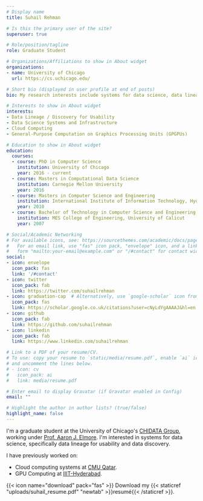```yaml
---
# Display name
title: Suhail Rehman

# Is this the primary user of the site?
superuser: true

# Role/position/tagline
role: Graduate Student

# Organizations/Affiliations to show in About widget
organizations:
- name: University of Chicago
  url: https://cs.uchicago.edu/

# Short bio (displayed in user profile at end of posts)
bio: My research interests include systems for data science, data lineage, cloud computing, and GPGPUs

# Interests to show in About widget
interests:
- Data Lineage / Discovery for Usability
- Data Science Systems and Infrastructure
- Cloud Computing
- General-Purpose Computation on Graphics Processing Units (GPGPUs)

# Education to show in About widget
education:
  courses:
  - course: PhD in Computer Science
    institution: University of Chicago
    year: 2016 - current
  - course: Masters in Computational Data Science
    institution: Carnegie Mellon University
    year: 2016
  - course: Masters in Computer Science and Engineering
    institution: International Institute of Information Technology, Hyderabad
    year: 2010
  - course: Bachelor of Technology in Computer Science and Engineering
    institution: MES College of Engineering, University of Calicut
    year: 2007

# Social/Academic Networking
# For available icons, see: https://sourcethemes.com/academic/docs/page-builder/#icons
#   For an email link, use "fas" icon pack, "envelope" icon, and a link in the
#   form "mailto:your-email@example.com" or "/#contact" for contact widget.
social:
- icon: envelope
  icon_pack: fas
  link: '/#contact'
- icon: twitter
  icon_pack: fab
  link: https://twitter.com/suhailrehman
- icon: graduation-cap  # Alternatively, use `google-scholar` icon from `ai` icon pack
  icon_pack: fas
  link: https://scholar.google.co.uk/citations?user=cNyLdYgAAAAJ&hl=en
- icon: github
  icon_pack: fab
  link: https://github.com/suhailrehman
- icon: linkedin
  icon_pack: fab
  link: https://www.linkedin.com/suhailrehman

# Link to a PDF of your resume/CV.
# To use: copy your resume to `static/media/resume.pdf`, enable `ai` icons in `params.toml`,
# and uncomment the lines below.
# - icon: cv
#   icon_pack: ai
#   link: media/resume.pdf

# Enter email to display Gravatar (if Gravatar enabled in Config)
email: ""

# Highlight the author in author lists? (true/false)
highlight_name: false
---
```


I'm a graduate student at the University of Chicago's <a href="https://uchi-db.github.io/chidatasite/index.html">CHIDATA Group</a>, working under <a href="http://people.cs.uchicago.edu/~aelmore/">Prof. Aaron J. Elmore</a>. I'm interested in systems for data science, specifically data lineage for usability and data discovery.

I have previously worked on:
* Cloud computing systems at <a href="https://web2.qatar.cmu.edu/~suhailr/">CMU Qatar</a>.
* GPU Computing at <a href="https://cvit.iiit.ac.in/research/thesis/thesis-students/exploring-irregular-memory-access-applications-on-the-gpu">IIIT-Hyderabad</a>.

{{< icon name="download" pack="fas" >}} Download my {{< staticref "uploads/suhail_resume.pdf" "newtab" >}}resumé{{< /staticref >}}.
